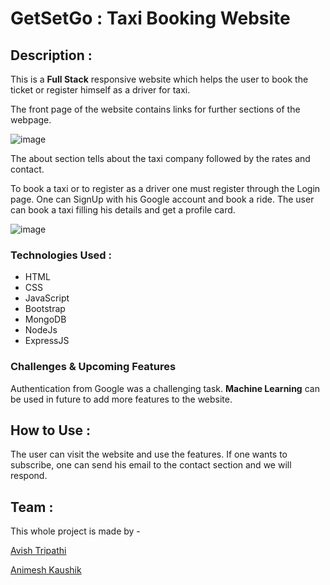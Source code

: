 # GetSetGo : Taxi Booking Website

## Description : 
This is a **Full Stack** responsive website which helps the user to book the ticket or register himself as a driver for taxi.

The front page of the website contains links for further sections of the webpage.

![image](https://user-images.githubusercontent.com/54525715/134290879-c346853b-d6fe-4e6e-837e-36c8d5621388.png)

The about section tells about the taxi company followed by the rates and contact.

To book a taxi or to register as a driver one must register through the Login page. One can SignUp with his Google account and book a ride.
The user can book a taxi filling his details and get a profile card.

![image](https://user-images.githubusercontent.com/54525715/134291686-84fda6e1-b4ff-47a4-bc91-ae2d4bbbaf7d.png)

### Technologies Used :
 * HTML
 * CSS
 * JavaScript
 * Bootstrap
 * MongoDB
 * NodeJs
 * ExpressJS

### Challenges & Upcoming Features

Authentication from Google was a challenging task. **Machine Learning** can be used in future to add more features to the website.

## How to Use : 
The user can visit the website and use the features. If one wants to subscribe, one can send his email to the contact section and we will respond.

## Team : 
This whole project is made by - 

[Avish Tripathi](https://github.com/Avish-Tripathi) 

[Animesh Kaushik](https://github.com/anidec)
